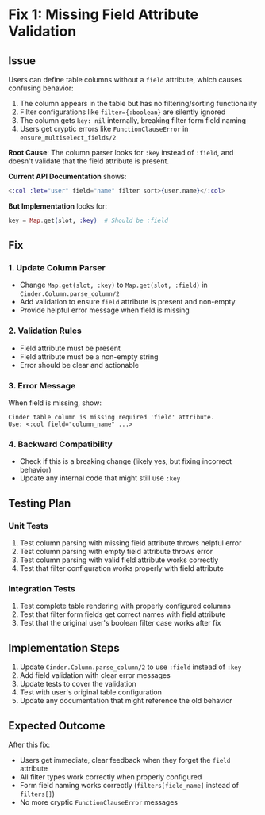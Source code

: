 # Fix 1: Missing Field Attribute Validation

## Issue

Users can define table columns without a `field` attribute, which causes confusing behavior:

1. The column appears in the table but has no filtering/sorting functionality
2. Filter configurations like `filter={:boolean}` are silently ignored
3. The column gets `key: nil` internally, breaking filter form field naming
4. Users get cryptic errors like `FunctionClauseError` in `ensure_multiselect_fields/2`

**Root Cause**: The column parser looks for `:key` instead of `:field`, and doesn't validate that the field attribute is present.

**Current API Documentation** shows:
```elixir
<:col :let="user" field="name" filter sort>{user.name}</:col>
```

**But Implementation** looks for:
```elixir
key = Map.get(slot, :key)  # Should be :field
```

## Fix

### 1. Update Column Parser
- Change `Map.get(slot, :key)` to `Map.get(slot, :field)` in `Cinder.Column.parse_column/2`
- Add validation to ensure `field` attribute is present and non-empty
- Provide helpful error message when field is missing

### 2. Validation Rules
- Field attribute must be present
- Field attribute must be a non-empty string
- Error should be clear and actionable

### 3. Error Message
When field is missing, show:
```
Cinder table column is missing required 'field' attribute. 
Use: <:col field="column_name" ...>
```

### 4. Backward Compatibility
- Check if this is a breaking change (likely yes, but fixing incorrect behavior)
- Update any internal code that might still use `:key`

## Testing Plan

### Unit Tests
1. Test column parsing with missing field attribute throws helpful error
2. Test column parsing with empty field attribute throws error  
3. Test column parsing with valid field attribute works correctly
4. Test that filter configuration works properly with field attribute

### Integration Tests
1. Test complete table rendering with properly configured columns
2. Test that filter form fields get correct names with field attribute
3. Test that the original user's boolean filter case works after fix

## Implementation Steps

1. Update `Cinder.Column.parse_column/2` to use `:field` instead of `:key`
2. Add field validation with clear error messages
3. Update tests to cover the validation
4. Test with user's original table configuration
5. Update any documentation that might reference the old behavior

## Expected Outcome

After this fix:
- Users get immediate, clear feedback when they forget the `field` attribute
- All filter types work correctly when properly configured
- Form field naming works correctly (`filters[field_name]` instead of `filters[]`)
- No more cryptic `FunctionClauseError` messages